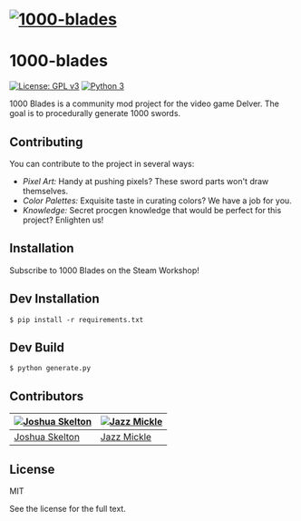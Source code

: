 # [![1000-blades](.media/header.gif)](https://github.com/JoshuaSkelly/1000-blades)

# 1000-blades
[![License: GPL v3](https://img.shields.io/badge/license-MIT-blue.svg)](./LICENSE) [![Python 3](https://img.shields.io/badge/python-3-blue.svg)](https://www.python.org/)

1000 Blades is a community mod project for the video game Delver. The goal is to procedurally generate 1000 swords.

## Contributing
You can contribute to the project in several ways:

- *Pixel Art:* Handy at pushing pixels? These sword parts won't draw themselves.
- *Color Palettes:* Exquisite taste in curating colors? We have a job for you.
- *Knowledge:* Secret procgen knowledge that would be perfect for this project? Enlighten us!

## Installation
Subscribe to 1000 Blades on the Steam Workshop!

## Dev Installation
`$ pip install -r requirements.txt `

## Dev Build
`$ python generate.py`

## Contributors
[![Joshua Skelton](https://avatars.githubusercontent.com/u/372642?s=130)](http://github.com/joshuaskelly) | [![Jazz Mickle](https://avatars.githubusercontent.com/u/7083717?s=130)](http://github.com/jmickle66666666)
---|---
[Joshua Skelton](http://github.com/joshuaskelly) | [Jazz Mickle](http://github.com/jmickle66666666)

## License
MIT

See the license for the full text.
